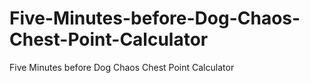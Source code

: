 # Five-Minutes-before-Dog-Chaos-Chest-Point-Calculator
Five Minutes before Dog Chaos Chest Point Calculator
